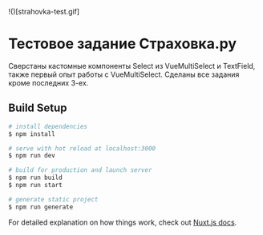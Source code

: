 !()[strahovka-test.gif]
# Тестовое задание Страховка.ру

Сверстаны кастомные компоненты Select из VueMultiSelect и TextField, также первый опыт работы с VueMultiSelect. Сделаны все задания кроме последних 3-ех.

## Build Setup

```bash
# install dependencies
$ npm install

# serve with hot reload at localhost:3000
$ npm run dev

# build for production and launch server
$ npm run build
$ npm run start

# generate static project
$ npm run generate
```

For detailed explanation on how things work, check out [Nuxt.js docs](https://nuxtjs.org).
